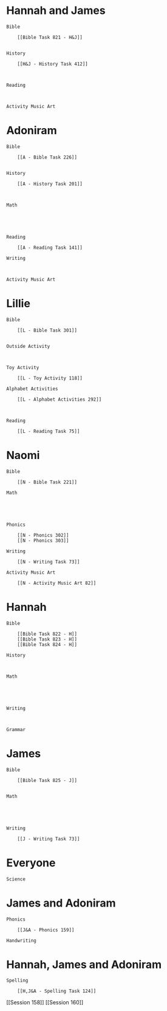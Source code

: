 # Hannah and James

	Bible

		[[Bible Task 821 - H&J]]
		

	History

		[[H&J - History Task 412]]
		
		

	Reading

		

	Activity Music Art

		
# Adoniram

	Bible

		[[A - Bible Task 226]]
		

	History

		[[A - History Task 201]]
		
		

	Math

		
		
		

	Reading

		[[A - Reading Task 141]]

	Writing

		

	Activity Music Art

		

# Lillie

	Bible

		[[L - Bible Task 301]]
		

	Outside Activity

		

	Toy Activity

		[[L - Toy Activity 118]]

	Alphabet Activities

		[[L - Alphabet Activities 292]]
		
		

	Reading

		[[L - Reading Task 75]]

# Naomi

	Bible

		[[N - Bible Task 221]]

	Math

		
		
		

	Phonics

		[[N - Phonics 302]]
		[[N - Phonics 303]]

	Writing

		[[N - Writing Task 73]]

	Activity Music Art

		[[N - Activity Music Art 82]]

# Hannah

	Bible

		[[Bible Task 822 - H]]
		[[Bible Task 823 - H]]
		[[Bible Task 824 - H]]

	History

		

	Math

		
		
		

	Writing

		

	Grammar

		
		
		
# James

	Bible

		[[Bible Task 825 - J]]
		

	Math

		
		
		

	Writing

		[[J - Writing Task 73]]

# Everyone

	Science

		
		
# James and Adoniram

	Phonics

		[[J&A - Phonics 159]]

	Handwriting

		
# Hannah, James and Adoniram

	Spelling

		[[H,J&A - Spelling Task 124]]


[[Session 158]]
[[Session 160]]
